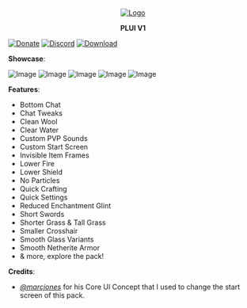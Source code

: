 <br/>
<p align="center">
  <a href="https://github.com/artsvn/PocketLoki">
    <img src="https://static1.textcraft.net/data1/b/4/b470a313d4b5040567f714a8975057ed5fa925c8da39a3ee5e6b4b0d3255bfef95601890afd80709da39a3ee5e6b4b0d3255bfef95601890afd8070975f6a90f68302a925908dbbefd0a80c0.png" alt="Logo">
  </a>
  <b><p align="center">PLUI V1</p></b>
</p>

[![Donate](https://img.shields.io/badge/DONATE-COFFEE-A6C1DF)](https://lokibot.site/donate) 
[![Discord](https://img.shields.io/badge/DISCORD-SERVER-A8AAD0)](https://discord.gg/R89XUt7uMa) 
[![Download](https://ko-fi.com/s/e763cf0c52)](https://link-center.net/640073/plui-v1)

**Showcase**:

![Image](https://media.discordapp.net/attachments/1096894008111935644/1097227061678059580/Screenshot_20230417_004537.jpg)
![Image](https://media.discordapp.net/attachments/1096894008111935644/1097227117416173628/Screenshot_20230417_015106.jpg)
![Image](https://media.discordapp.net/attachments/1096894008111935644/1097227129755816106/Screenshot_20230417_015204.jpg)
![Image](https://media.discordapp.net/attachments/1096894008111935644/1097227143144026273/Screenshot_20230417_015302.jpg)
![Image](https://media.discordapp.net/attachments/1096894008111935644/1097227223506878565/Screenshot_20230417_015429.jpg)

**Features**:
* Bottom Chat
* Chat Tweaks
* Clean Wool
* Clear Water
* Custom PVP Sounds
* Custom Start Screen
* Invisible Item Frames
* Lower Fire
* Lower Shield
* No Particles
* Quick Crafting
* Quick Settings
* Reduced Enchantment Glint
* Short Swords
* Shorter Grass & Tall Grass
* Smaller Crosshair
* Smooth Glass Variants
* Smooth Netherite Armor
* & more, explore the pack!

**Credits**:
* [_@marcjones_](https://twitter.com/_marcjones_?lang=en) for his Core UI Concept that I used to change the start screen of this pack.
